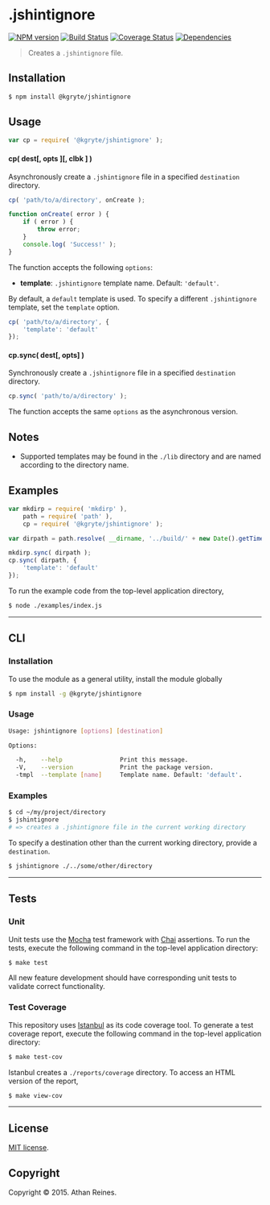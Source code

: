 .jshintignore
=========
[![NPM version][npm-image]][npm-url] [![Build Status][travis-image]][travis-url] [![Coverage Status][coveralls-image]][coveralls-url] [![Dependencies][dependencies-image]][dependencies-url]

> Creates a `.jshintignore` file.


## Installation

``` bash
$ npm install @kgryte/jshintignore
```


## Usage

``` javascript
var cp = require( '@kgryte/jshintignore' );
```

#### cp( dest[, opts ][, clbk ] )

Asynchronously create a `.jshintignore` file in a specified `destination` directory.

``` javascript
cp( 'path/to/a/directory', onCreate );

function onCreate( error ) {
	if ( error ) {
		throw error;
	}
	console.log( 'Success!' );
}
```

The function accepts the following `options`:
*	__template__: `.jshintignore` template name. Default: `'default'`.

By default, a `default` template is used. To specify a different `.jshintignore` template, set the `template` option.

``` javascript
cp( 'path/to/a/directory', {
	'template': 'default'
});
```



#### cp.sync( dest[, opts] )

Synchronously create a `.jshintignore` file in a specified `destination` directory.

``` javascript
cp.sync( 'path/to/a/directory' );
```

The function accepts the same `options` as the asynchronous version.


## Notes

* 	Supported templates may be found in the `./lib` directory and are named according to the directory name.


## Examples

``` javascript
var mkdirp = require( 'mkdirp' ),
	path = require( 'path' ),
	cp = require( '@kgryte/jshintignore' );

var dirpath = path.resolve( __dirname, '../build/' + new Date().getTime() );

mkdirp.sync( dirpath );
cp.sync( dirpath, {
	'template': 'default'
});
```

To run the example code from the top-level application directory,

``` bash
$ node ./examples/index.js
```

---
## CLI


### Installation

To use the module as a general utility, install the module globally

``` bash
$ npm install -g @kgryte/jshintignore
```


### Usage

``` bash
Usage: jshintignore [options] [destination]

Options:

  -h,    --help                Print this message.
  -V,    --version             Print the package version.
  -tmpl  --template [name]     Template name. Default: 'default'.
```


### Examples

``` bash
$ cd ~/my/project/directory
$ jshintignore
# => creates a .jshintignore file in the current working directory
```

To specify a destination other than the current working directory, provide a `destination`.

``` bash
$ jshintignore ./../some/other/directory
```



---
## Tests

### Unit

Unit tests use the [Mocha](http://mochajs.org/) test framework with [Chai](http://chaijs.com) assertions. To run the tests, execute the following command in the top-level application directory:

``` bash
$ make test
```

All new feature development should have corresponding unit tests to validate correct functionality.


### Test Coverage

This repository uses [Istanbul](https://github.com/gotwarlost/istanbul) as its code coverage tool. To generate a test coverage report, execute the following command in the top-level application directory:

``` bash
$ make test-cov
```

Istanbul creates a `./reports/coverage` directory. To access an HTML version of the report,

``` bash
$ make view-cov
```


---
## License

[MIT license](http://opensource.org/licenses/MIT).


## Copyright

Copyright &copy; 2015. Athan Reines.


[npm-image]: http://img.shields.io/npm/v/@kgryte/jshintignore.svg
[npm-url]: https://npmjs.org/package/@kgryte/jshintignore

[travis-image]: http://img.shields.io/travis/kgryte/jshintignore/master.svg
[travis-url]: https://travis-ci.org/kgryte/jshintignore

[coveralls-image]: https://img.shields.io/coveralls/kgryte/jshintignore/master.svg
[coveralls-url]: https://coveralls.io/r/kgryte/jshintignore?branch=master

[dependencies-image]: http://img.shields.io/david/kgryte/jshintignore.svg
[dependencies-url]: https://david-dm.org/kgryte/jshintignore

[dev-dependencies-image]: http://img.shields.io/david/dev/kgryte/jshintignore.svg
[dev-dependencies-url]: https://david-dm.org/dev/kgryte/jshintignore

[github-issues-image]: http://img.shields.io/github/issues/kgryte/jshintignore.svg
[github-issues-url]: https://github.com/kgryte/jshintignore/issues

